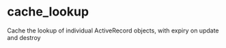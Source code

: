 cache_lookup
============

Cache the lookup of individual ActiveRecord objects, with expiry on update and destroy